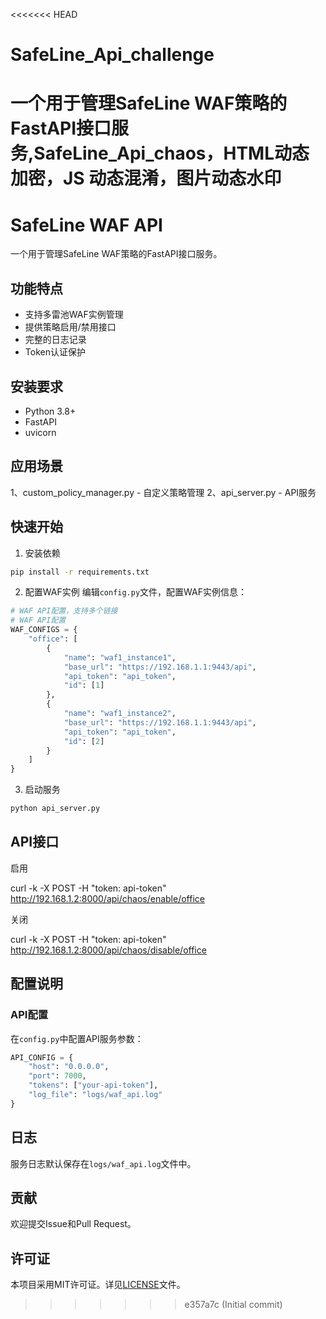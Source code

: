 <<<<<<< HEAD
# SafeLine_Api_challenge
一个用于管理SafeLine WAF策略的FastAPI接口服务,SafeLine_Api_chaos，HTML动态加密，JS 动态混淆，图片动态水印
=======
# SafeLine WAF API

一个用于管理SafeLine WAF策略的FastAPI接口服务。

## 功能特点

- 支持多雷池WAF实例管理
- 提供策略启用/禁用接口
- 完整的日志记录
- Token认证保护

## 安装要求

- Python 3.8+
- FastAPI
- uvicorn

## 应用场景
1、custom_policy_manager.py - 自定义策略管理
2、api_server.py - API服务

## 快速开始

1. 安装依赖
```bash
pip install -r requirements.txt
```

2. 配置WAF实例
编辑`config.py`文件，配置WAF实例信息：
```python
# WAF API配置，支持多个链接
# WAF API配置
WAF_CONFIGS = {
    "office": [
        {
            "name": "waf1_instance1",
            "base_url": "https://192.168.1.1:9443/api",
            "api_token": "api_token",
            "id": [1]
        },
        {
            "name": "waf1_instance2",
            "base_url": "https://192.168.1.1:9443/api",
            "api_token": "api_token",
            "id": [2]
        }
    ]
}
```

3. 启动服务
```bash
python api_server.py
```

## API接口

启用

curl -k -X POST -H "token: api-token" http://192.168.1.2:8000/api/chaos/enable/office



关闭

curl -k -X POST -H "token: api-token" http://192.168.1.2:8000/api/chaos/disable/office


## 配置说明

### API配置
在`config.py`中配置API服务参数：
```python
API_CONFIG = {
    "host": "0.0.0.0",
    "port": 7000,
    "tokens": ["your-api-token"],
    "log_file": "logs/waf_api.log"
}
```

## 日志
服务日志默认保存在`logs/waf_api.log`文件中。

## 贡献
欢迎提交Issue和Pull Request。

## 许可证
本项目采用MIT许可证。详见[LICENSE](LICENSE)文件。

>>>>>>> e357a7c (Initial commit)
